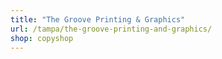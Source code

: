 ```yaml
---
title: "The Groove Printing & Graphics"
url: /tampa/the-groove-printing-and-graphics/
shop: copyshop
---
```

